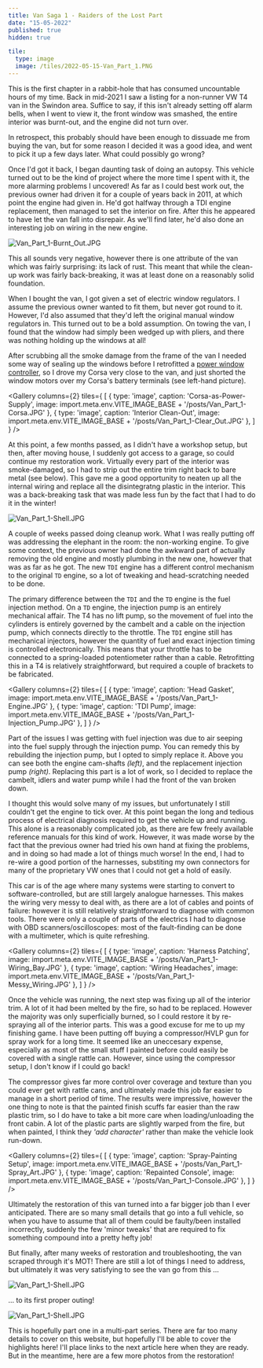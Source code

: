 ```yaml
---
title: Van Saga 1 - Raiders of the Lost Part
date: "15-05-2022"
published: true
hidden: true

tile:
  type: image
  image: /tiles/2022-05-15-Van_Part_1.PNG
---
```


<script>
    import YouTube from "@bojit/svelte-components/widgets/YouTube/YouTube.svelte";

    import Gallery from "@bojit/svelte-components/widgets/Gallery/Gallery.svelte";

    let tiles = [
        {
            type: 'image',
            caption: 'Power-Washing Burnt Trim',
            image: import.meta.env.VITE_IMAGE_BASE + '/posts/Van_Part_1-Gallery_1.JPG'
        },
        {
            type: 'image',
            caption: 'Throttle Retro-Fitting',
            image: import.meta.env.VITE_IMAGE_BASE + '/posts/Van_Part_1-Gallery_8.JPG'
        },
        {
            type: 'image',
            caption: 'The New Garage!',
            image: import.meta.env.VITE_IMAGE_BASE + '/posts/Van_Part_1-Gallery_2.JPG'
        },
        {
            type: 'image',
            caption: 'Burnt Shell + Junk',
            image: import.meta.env.VITE_IMAGE_BASE + '/posts/Van_Part_1-Gallery_3.JPG'
        },
        {
            type: 'image',
            caption: 'Window Repairs',
            image: import.meta.env.VITE_IMAGE_BASE + '/posts/Van_Part_1-Gallery_4.JPG'
        },
        {
            type: 'image',
            caption: 'Cleaned Interior',
            image: import.meta.env.VITE_IMAGE_BASE + '/posts/Van_Part_1-Gallery_5.JPG'
        },
        {
            type: 'image',
            caption: 'Me Mid-Spray Painting',
            image: import.meta.env.VITE_IMAGE_BASE + '/posts/Van_Part_1-Gallery_6.JPG'
        },
        {
            type: 'image',
            caption: 'Rust Prevention',
            image: import.meta.env.VITE_IMAGE_BASE + '/posts/Van_Part_1-Gallery_7.JPG'
        },
        {
            type: 'image',
            caption: 'Fixing the Coolant System',
            image: import.meta.env.VITE_IMAGE_BASE + '/posts/Van_Part_1-Gallery_9.JPG'
        },
        {
            type: 'image',
            caption: 'Painting Trim Pieces',
            image: import.meta.env.VITE_IMAGE_BASE + '/posts/Van_Part_1-Gallery_10.JPG'
        },
        {
            type: 'image',
            caption: 'Injection Pump Diagnosis',
            image: import.meta.env.VITE_IMAGE_BASE + '/posts/Van_Part_1-Gallery_11.JPG'
        },
        {
            type: 'image',
            caption: 'Old ECU Teardown',
            image: import.meta.env.VITE_IMAGE_BASE + '/posts/Van_Part_1-Gallery_12.JPG'
        },
        {
            type: 'image',
            caption: 'Track Rod-End Replacement',
            image: import.meta.env.VITE_IMAGE_BASE + '/posts/Van_Part_1-Gallery_13.JPG'
        },
    ];
</script>

This is the first chapter in a rabbit-hole that has consumed uncountable hours of my time. Back in mid-2021 I saw a listing for a non-runner VW T4 van in the Swindon area. Suffice to say, if this isn't already setting off alarm bells, when I went to view it, the front window was smashed, the entire interior was burnt-out, and the engine did not turn over.

In retrospect, this probably should have been enough to dissuade me from buying the van, but for some reason I decided it was a good idea, and went to pick it up a few days later. What could possibly go wrong?

<YouTube src="https://www.youtube.com/embed/_Tui8rpZaNA"/>

Once I'd got it back, I began daunting task of doing an autopsy. This vehicle turned out to be the kind of project where the more time I spent with it, the more alarming problems I uncovered! As far as I could best work out, the previous owner had driven it for a couple of years back in 2011, at which point the engine had given in. He'd got halfway through a TDI engine replacement, then managed to set the interior on fire. After this he appeared to have let the van fall into disrepair. As we'll find later, he'd also done an interesting job on wiring in the new engine.

![Van_Part_1-Burnt_Out.JPG]({import.meta.env.VITE_IMAGE_BASE}/posts/Van_Part_1-Burnt_Out.JPG)

This all sounds very negative, however there is one attribute of the van which was fairly surprising: its lack of rust. This meant that while the clean-up work was fairly back-breaking, it was at least done on a reasonably solid foundation.

When I bought the van, I got given a set of electric window regulators. I assume the previous owner wanted to fit them, but never got round to it. However, I'd also assumed that they'd left the original manual window regulators in. This turned out to be a bold assumption. On towing the van, I found that the window had simply been wedged up with pliers, and there was nothing holding up the windows at all!

After scrubbing all the smoke damage from the frame of the van I needed some way of sealing up the windows before I retrofitted a [power window controller](/projects/Power_Window_Controller), so I drove my Corsa very close to the van, and just shorted the window motors over my Corsa's battery terminals (see left-hand picture).

<Gallery columns={2} tiles={
    [
        {
            type: 'image',
            caption: 'Corsa-as-Power-Supply',
            image: import.meta.env.VITE_IMAGE_BASE + '/posts/Van_Part_1-Corsa.JPG'
        },
        {
            type: 'image',
            caption: 'Interior Clean-Out',
            image: import.meta.env.VITE_IMAGE_BASE + '/posts/Van_Part_1-Clear_Out.JPG'
        },
    ]
} />

At this point, a few months passed, as I didn't have a workshop setup, but then, after moving house, I suddenly got access to a garage, so could continue my restoration work. Virtually every part of the interior was smoke-damaged, so I had to strip out the entire trim right back to bare metal (see below). This gave me a good opportunity to neaten up all the internal wiring and replace all the disintegratng plastic in the interior. This was a back-breaking task that was made less fun by the fact that I had to do it in the winter!

![Van_Part_1-Shell.JPG]({import.meta.env.VITE_IMAGE_BASE}/posts/Van_Part_1-Shell.JPG)

A couple of weeks passed doing cleanup work. What I was really putting off was addressing the elephant in the room: the non-working engine. To give some context, the previous owner had done the awkward part of actually removing the old engine and mostly plumbing in the new one, however that was as far as he got. The new `TDI` engine has a different control mechanism to the original `TD` engine, so a lot of tweaking and head-scratching needed to be done.

The primary difference between the `TDI` and the `TD` engine is the fuel injection method. On a `TD` engine, the injection pump is an entirely mechanical affair. The T4 has no lift pump, so the movement of fuel into the cylinders is entirely governed by the cambelt and a cable on the injection pump, which connects directly to the throttle. The `TDI` engine still has mechanical injectors, however the quantity of fuel and exact injection timing is controlled electronically. This means that your throttle has to be connected to a spring-loaded potentiometer rather than a cable. Retrofitting this in a T4 is relatively straightforward, but required a couple of brackets to be fabricated.

<Gallery columns={2} tiles={
    [
        {
            type: 'image',
            caption: 'Head Gasket',
            image: import.meta.env.VITE_IMAGE_BASE + '/posts/Van_Part_1-Engine.JPG'
        },
        {
            type: 'image',
            caption: 'TDI Pump',
            image: import.meta.env.VITE_IMAGE_BASE + '/posts/Van_Part_1-Injection_Pump.JPG'
        },
    ]
} />

Part of the issues I was getting with fuel injection was due to air seeping into the fuel supply through the injection pump. You can remedy this by rebuilding the injection pump, but I opted to simply replace it.
Above you can see both the engine cam-shafts *(left)*, and the replacement injection pump *(right)*. Replacing this part is a lot of work, so I decided to replace the cambelt, idlers and water pump while I had the front of the van broken down.

I thought this would solve many of my issues, but unfortunately I still couldn't get the engine to tick over. At this point began the long and tedious process of electrical diagnosis required to get the vehicle up and running. This alone is a reasonably complicated job, as there are few freely available reference manuals for this kind of work. However, it was made worse by the fact that the previous owner had tried his own hand at fixing the problems, and in doing so had made a lot of things much worse! In the end, I had to re-wire a good portion of the harnesses, substiting my own connectors for many of the proprietary VW ones that I could not get a hold of easily.

This car is of the age where many systems were starting to convert to software-controlled, but are still largely analogue harnesses. This makes the wiring very messy to deal with, as there are a lot of cables and points of failure: however it is still relatively straightforward to diagnose with common tools. There were only a couple of parts of the electrics I had to diagnose with OBD scanners/oscilloscopes: most of the fault-finding can be done with a multimeter, which is quite refreshing.

<Gallery columns={2} tiles={
    [
        {
            type: 'image',
            caption: 'Harness Patching',
            image: import.meta.env.VITE_IMAGE_BASE + '/posts/Van_Part_1-Wiring_Bay.JPG'
        },
        {
            type: 'image',
            caption: 'Wiring Headaches',
            image: import.meta.env.VITE_IMAGE_BASE + '/posts/Van_Part_1-Messy_Wiring.JPG'
        },
    ]
} />

Once the vehicle was running, the next step was fixing up all of the interior trim. A lot of it had been melted by the fire, so had to be replaced. However the majority was only superficially burned, so I could restore it by re-spraying all of the interior parts. This was a good excuse for me to up my finishing game. I have been putting off buying a compressor/HVLP gun for spray work for a long time. It seemed like an uneccesary expense, especially as most of the small stuff I painted before could easily be covered with a single rattle can. However, since using the compressor setup, I don't know if I could go back!

The compressor gives far more control over coverage and texture than you could ever get with rattle cans, and ultimately made this job far easier to manage in a short period of time. The results were impressive, however the one thing to note is that the painted finish scuffs far easier than the raw plastic trim, so I do have to take a bit more care when loading/unloading the front cabin. A lot of the plastic parts are slightly warped from the fire, but when painted, I think they *'add character'* rather than make the vehicle look run-down.

<Gallery columns={2} tiles={
    [
        {
            type: 'image',
            caption: 'Spray-Painting Setup',
            image: import.meta.env.VITE_IMAGE_BASE + '/posts/Van_Part_1-Spray_Art.JPG'
        },
        {
            type: 'image',
            caption: 'Repainted Console',
            image: import.meta.env.VITE_IMAGE_BASE + '/posts/Van_Part_1-Console.JPG'
        },
    ]
} />

Ultimately the restoration of this van turned into a far bigger job than I ever anticipated. There are so many small details that go into a full vehicle, so when you have to assume that all of them could be faulty/been installed incorrectly, suddenly the few 'minor tweaks' that are required to fix something compound into a pretty hefty job!

But finally, after many weeks of restoration and troubleshooting, the van scraped through it's MOT! There are still a lot of things I need to address, but ultimately it was very satisfying to see the van go from this ...

![Van_Part_1-Shell.JPG]({import.meta.env.VITE_IMAGE_BASE}/posts/Van_Part_1-Steering_Wheel.GIF)

... to its first proper outing!

![Van_Part_1-Shell.JPG]({import.meta.env.VITE_IMAGE_BASE}/posts/Van_Part_1-Final.JPG)

This is hopefully part one in a multi-part series. There are far too many details to cover on this website, but hopefully I'll be able to cover the highlights here! I'll place links to the next article here when they are ready. But in the meantime, here are a few more photos from the restoration!

<Gallery tiles={[...tiles]}/>
